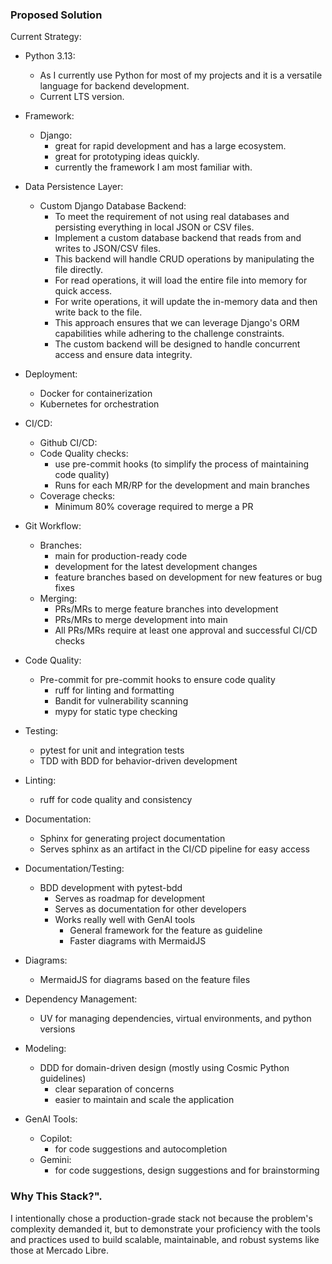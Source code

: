 ### Proposed Solution

Current Strategy:

- Python 3.13:
    - As I currently use Python for most of my projects and it is a versatile language for backend development.
    - Current LTS version.

- Framework:
    - Django:
        - great for rapid development and has a large ecosystem.
        - great for prototyping ideas quickly.
        - currently the framework I am most familiar with.

- Data Persistence Layer:
    - Custom Django Database Backend:
        - To meet the requirement of not using real databases and persisting everything in local JSON or CSV files.
        - Implement a custom database backend that reads from and writes to JSON/CSV files.
        - This backend will handle CRUD operations by manipulating the file directly.
        - For read operations, it will load the entire file into memory for quick access.
        - For write operations, it will update the in-memory data and then write back to the file.
        - This approach ensures that we can leverage Django's ORM capabilities while adhering to the challenge constraints.
        - The custom backend will be designed to handle concurrent access and ensure data integrity.

- Deployment:
    - Docker for containerization
    - Kubernetes for orchestration

- CI/CD:
    - Github CI/CD:
    - Code Quality checks:
        - use pre-commit hooks (to simplify the process of maintaining code quality)
        - Runs for each MR/RP for the development and main branches
    - Coverage checks:
        - Minimum 80% coverage required to merge a PR

- Git Workflow:
    - Branches:
        - main for production-ready code
        - development for the latest development changes
        - feature branches based on development for new features or bug fixes
    - Merging:
        - PRs/MRs to merge feature branches into development
        - PRs/MRs to merge development into main
        - All PRs/MRs require at least one approval and successful CI/CD checks
- Code Quality:
    - Pre-commit for pre-commit hooks to ensure code quality
        - ruff for linting and formatting
        - Bandit for vulnerability scanning
        - mypy for static type checking

- Testing:
    - pytest for unit and integration tests
    - TDD with BDD for behavior-driven development

- Linting:
    - ruff for code quality and consistency

- Documentation:
    - Sphinx for generating project documentation
    - Serves sphinx as an artifact in the CI/CD pipeline for easy access

- Documentation/Testing:
    - BDD development with pytest-bdd
        - Serves as roadmap for development
        - Serves as documentation for other developers
        - Works really well with GenAI tools
            - General framework for the feature as guideline
            - Faster diagrams with MermaidJS

- Diagrams:
    - MermaidJS for diagrams based on the feature files

- Dependency Management:
    - UV for managing dependencies, virtual environments, and python versions

- Modeling:
    - DDD for domain-driven design (mostly using Cosmic Python guidelines)
        - clear separation of concerns
        - easier to maintain and scale the application

- GenAI Tools:
    - Copilot:
        - for code suggestions and autocompletion
    - Gemini:
        - for code suggestions, design suggestions and for brainstorming

### Why This Stack?".
I intentionally chose a production-grade stack not because the problem's complexity demanded it, but to demonstrate your proficiency with the tools and practices used to build scalable, maintainable, and robust systems like those at Mercado Libre.
